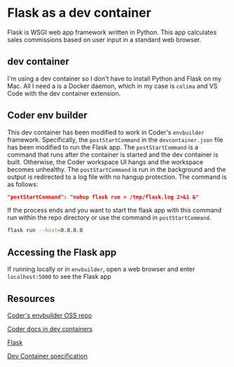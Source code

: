# Flask as a dev container

Flask is WSGI web app framework written in Python. This app calculates sales commissions based on user input in a standard web browser.

## dev container

I'm using a dev container so I don't have to install Python and Flask on my Mac. All I need a is a Docker daemon, which in my case is `colima` and VS Code with the dev container extension.

## Coder env builder

This dev container has been modified to work in Coder's `envbuilder` framework. Specifically, the `postStartCommand` in the `devcontainer.json` file has been modified to run the Flask app. The `postStartCommand` is a command that runs after the container is started and the dev container is built. Otherwise, the Coder workspace UI hangs and the workspace becomes unhealthy.
The `postStartCommand` is run in the background and the output is redirected to a log file with no hangup protection. The command is as follows:

```json
"postStartCommand": "nohup flask run > /tmp/flask.log 2>&1 &"
```

If the process ends and you want to start the flask app with this command run within the repo directory or use the command in `postStartCommand`.

```bash
flask run --host=0.0.0.0
```

## Accessing the Flask app

If running locally or in `envbuilder`, open a web browser and enter `localhost:5000` to see the Flask app

## Resources

[Coder's envbuilder OSS repo](https://github.com/coder/envbuilder)

[Coder docs in dev containers](https://coder.com/docs/admin/templates/managing-templates/devcontainers/add-devcontainer#dev-container-lifecycle-scripts)

[Flask](https://flask.palletsprojects.com/)

[Dev Container specification](https://containers.dev/implementors/spec/)

